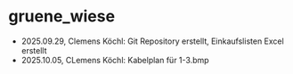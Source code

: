 # gruene_wiese

- 2025.09.29, Clemens Köchl: Git Repository erstellt, Einkaufslisten Excel erstellt
- 2025.10.05, CLemens Köchl: Kabelplan für 1-3.bmp
